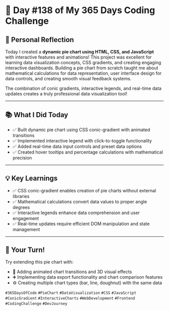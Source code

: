 # 🎯 Day #138 of My 365 Days Coding Challenge

## 💭 Personal Reflection

Today I created a **dynamic pie chart using HTML, CSS, and JavaScript** with interactive features and animations! This project was excellent for learning data visualization concepts, CSS gradients, and creating engaging interactive dashboards. Building a pie chart from scratch taught me about mathematical calculations for data representation, user interface design for data controls, and creating smooth visual feedback systems.

The combination of conic gradients, interactive legends, and real-time data updates creates a truly professional data visualization tool!

---

## 📚 What I Did Today

* ✅ Built dynamic pie chart using CSS conic-gradient with animated transitions  
* ✅ Implemented interactive legend with click-to-toggle functionality  
* ✅ Added real-time data input controls and preset data options  
* ✅ Created hover tooltips and percentage calculations with mathematical precision  

---

## 💡 Key Learnings

* ✅ CSS conic-gradient enables creation of pie charts without external libraries  
* ✅ Mathematical calculations convert data values to proper angle degrees  
* ✅ Interactive legends enhance data comprehension and user engagement  
* ✅ Real-time updates require efficient DOM manipulation and state management  

---

## 🚀 Your Turn!

Try extending this pie chart with:

* 🧩 Adding animated chart transitions and 3D visual effects  
* ➕ Implementing data export functionality and chart comparison features  
* ⚙️ Creating multiple chart types (bar, line, doughnut) with the same data  

`#365DaysOfCode` `#PieChart` `#DataVisualization` `#CSS` `#JavaScript` `#ConicGradient` `#InteractiveCharts` `#WebDevelopment` `#Frontend` `#CodingChallenge` `#DevJourney`